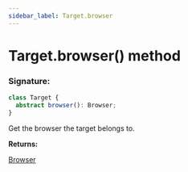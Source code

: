 ```yaml
---
sidebar_label: Target.browser
---
```


# Target.browser() method

### Signature:

```typescript
class Target {
  abstract browser(): Browser;
}
```

Get the browser the target belongs to.

**Returns:**

[Browser](./puppeteer.browser.md)
